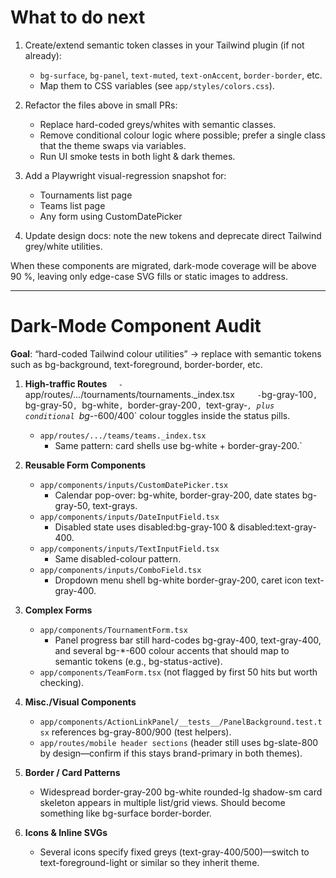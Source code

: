 # What to do next

1. Create/extend semantic token classes in your Tailwind plugin (if not already):

   - `bg-surface`, `bg-panel`, `text-muted`, `text-onAccent`, `border-border`, etc.
   - Map them to CSS variables (see `app/styles/colors.css`).

2. Refactor the files above in small PRs:

   - Replace hard-coded greys/whites with semantic classes.
   - Remove conditional colour logic where possible; prefer a single class that the theme swaps via variables.
   - Run UI smoke tests in both light & dark themes.

3. Add a Playwright visual-regression snapshot for:

   - Tournaments list page
   - Teams list page
   - Any form using CustomDatePicker

4. Update design docs: note the new tokens and deprecate direct Tailwind grey/white utilities.

When these components are migrated, dark-mode coverage will be above 90 %, leaving only edge-case SVG fills or static images to address.

---

# Dark-Mode Component Audit

**Goal**: “hard-coded Tailwind colour utilities” → replace with semantic tokens such as bg-background, text-foreground, border-border, etc.

1. **High-traffic Routes**
   `  -`app/routes/.../tournaments/tournaments.\_index.tsx`     -`bg-gray-100`, `bg-gray-50`, `bg-white`, `border-gray-200`, `text-gray-_`, plus conditional `bg-_-600/400` colour toggles inside the status pills.

   - `app/routes/.../teams/teams._index.tsx`
      - Same pattern: card shells use bg-white + border-gray-200.`

1. **Reusable Form Components**

   - `app/components/inputs/CustomDatePicker.tsx`
      - Calendar pop-over: bg-white, border-gray-200, date states bg-gray-50, text-grays.
   - `app/components/inputs/DateInputField.tsx`
      - Disabled state uses disabled:bg-gray-100 & disabled:text-gray-400.
   - `app/components/inputs/TextInputField.tsx`
      - Same disabled-colour pattern.
   - `app/components/inputs/ComboField.tsx`
      - Dropdown menu shell bg-white border-gray-200, caret icon text-gray-400.

1. **Complex Forms**

   - `app/components/TournamentForm.tsx`
      - Panel progress bar still hard-codes bg-gray-400, text-gray-400, and several bg-\*-600 colour accents that should map to semantic tokens (e.g., bg-status-active).
   - `app/components/TeamForm.tsx` (not flagged by first 50 hits but worth checking).

1. **Misc./Visual Components**

   - `app/components/ActionLinkPanel/__tests__/PanelBackground.test.tsx` references bg-gray-800/900 (test helpers).
   - `app/routes/mobile header sections` (header still uses bg-slate-800 by design—confirm if this stays brand-primary in both themes).

1. **Border / Card Patterns**

   - Widespread border-gray-200 bg-white rounded-lg shadow-sm card skeleton appears in multiple list/grid views. Should become something like bg-surface border-border.

1. **Icons & Inline SVGs**
   - Several icons specify fixed greys (text-gray-400/500)—switch to text-foreground-light or similar so they inherit theme.
